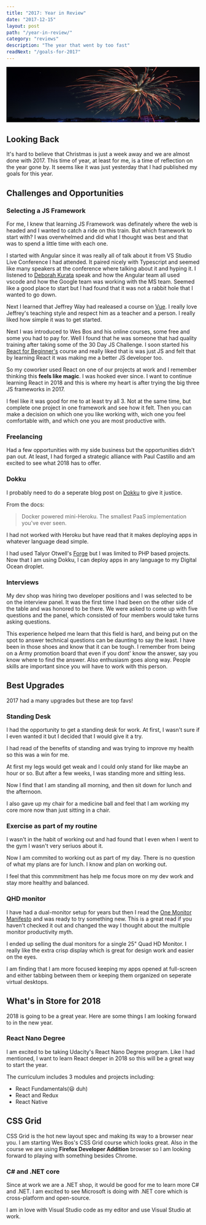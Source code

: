 ```yaml
---
title: "2017: Year in Review"
date: "2017-12-15"
layout: post
path: "/year-in-review/"
category: "reviews"
description: "The year that went by too fast"
readNext: "/goals-for-2017"
---
```


![fireworks](./fireworks.jpeg)

## Looking Back

It's hard to believe that Christmas is just a week away and we are almost done with 2017. This time of year, at least for me, is a time of reflection on the year gone by. It seems like it was just yesterday that I had published my goals for this year.

## Challenges and Opportunities

### Selecting a JS Framework

For me, I knew that learning JS Framework was definately where the web is headed and I wanted to catch a ride on this train. But which framework to start with? I was overwhelmed and did what I thought was best and that was to spend a little time with each one.

I started with Angular since it was really all of talk about it from VS Studio Live Conference I had attended. It paired nicely with Typescript and seemed like many speakers at the conference where talking about it and hyping it. I listened to [Deborah Kurata](https://twitter.com/deborahkurata) speak and how the Angular team all used vscode and how the Google team was working with the MS team. Seemed like a good place to start but I had found that it was not a rabbit hole that I wanted to go down.

Next I learned that Jeffrey Way had realeased a course on [Vue](https://laracasts.com/series/learn-vue-2-step-by-step). I really love Jeffrey's teaching style and respect him as a teacher and a person.  I really liked how simple it was to get started.

Next I was introduced to Wes Bos and his online courses, some free and some you had to pay for. Well I found that he was someone that had quality training after taking some of the 30 Day JS Challenge. I soon started his [React for Beginner's](https://reactforbeginners.com/) course and really liked that is was just JS and felt that by learning React it was making me a better JS developer too.

So my coworker used React on one of our projects at work and I remember thinking this **feels like magic**. I was hooked ever since. I want to continue learning React in 2018 and this is where my heart is after trying the big three JS frameworks in 2017.

I feel like it was good for me to at least try all 3. Not at the same time, but complete one project in one framework and see how it felt. Then you can make a decision on which one you like working with, wich one you feel comfortable with, and which one you are most productive with.

### Freelancing

Had a few opportunities with my side business but the opportunities didn't pan out.  At least, I had forged a strategic alliance with Paul Castillo and am excited to see what 2018 has to offer.

### Dokku

I probably need to do a seperate blog post on [Dokku](http://dokku.viewdocs.io/dokku/) to give it justice.

From the docs:

> Docker powered mini-Heroku. The smallest PaaS implementation you've ever seen.

I had not worked with Heroku but have read that it makes deploying apps in whatever language dead simple.

I had used Talyor Otwell's [Forge](https://forge.laravel.com/) but I was limited to PHP based projects. Now that I am using Dokku, I can deploy apps in any language to my Digital Ocean droplet.

### Interviews

My dev shop was hiring two developer positions and I was selected to be on the interview panel. It was the first time I had been on the other side of the table and was honored to be there. We were asked to come up with five questions and the panel, which consisted of four members would take turns asking questions.

This experience helped me learn that this field is hard, and being put on the spot to answer technical questions can be daunting to say the least. I have been in those shoes and know that it can be tough. I remember from being on a Army promotion board that even if you dont' know the answer, say you know where to find the answer. Also enthusiasm goes along way. People skills are important since you will have to work with this person.

## Best Upgrades

2017 had a many upgrades but these are top favs!

### Standing Desk

I had the opportunity to get a standing desk for work. At first, I wasn't sure if I even wanted it but I decided that I would give it a try.

I had read of the benefits of standing and was trying to improve my health so this was a win for me.

At first my legs would get weak and I could only stand for like maybe an hour or so. But after a few weeks, I was standing more and sitting less.

Now I find that I am standing all morning, and then sit down for lunch and the afternoon.

I also gave up my chair for a medicine ball and feel that I am working my core more now than just sitting in a chair.

### Exercise as part of my routine

I wasn't in the habit of working out and had found that I even when I went to the gym I wasn't very seriuos about it.

Now I am commited to working out as part of my day. There is no question of what my plans are for lunch. I know and plan on working out.

I feel that this commmitment has help me focus more on my dev work and stay more healthy and balanced.

### QHD monitor

I have had a dual-monitor setup for years but then I read the [One Monitor Manifesto](https://hackernoon.com/why-i-stopped-using-multiple-monitors-bfd87efa2e5b?gi=772d843779f6) and was ready to try something new. This is a great read if you haven't checked it out and changed the way I thought about the multiple monitor productivity myth.

I ended up selling the dual monitors for a single 25" Quad HD Monitor. I really like the extra crisp display which is great for design work and easier on the eyes.

I am finding that I am more focused keeping my apps opened at full-screen and either tabbing between them or keeping them organized on seperate virtual desktops.


## What's in Store for 2018

2018 is going to be a great year. Here are some things I am looking forward to in the new year.

### React Nano Degree

I am excited to be taking Udacity's React Nano Degree program. Like I had mentioned, I want to learn React deeper in 2018 so this will be a great way to start the year.

The curriculum includes 3 modules and projects including:

* React Fundamentals(😃 duh)
* React and Redux
* React Native

## CSS Grid

CSS Grid is the hot new layout spec and making its way to a browser near you. I am starting Wes Bos's CSS Grid course which looks great. Also in the course we are using **Firefox Developer Addition** browser so I am looking forward to playing with something besides Chrome.

### C# and .NET core

Since at work we are a .NET shop, it would be good for me to learn more C# and .NET. I am excited to see Microsoft is doing with .NET core which is cross-platform and open-source.

I am in love with Visual Studio code as my editor and use Visual Studio at work.

